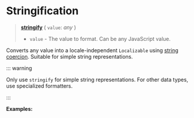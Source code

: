 <script setup>
  import DemoValueFormatter from '../../DemoValueFormatter.vue';
  import { demos } from '../preconfigured-formatters';
</script>

# Stringification <Package name="format"/>

> **[stringify](../../../api/_localizer/format/stringify/index.md)** ( `value`: _any_ )
>
> - `value` - The value to format. Can be any JavaScript value.

Converts any value into a locale-independent `Localizable` using [string coercion](https://developer.mozilla.org/en-US/docs/Web/JavaScript/Reference/Global_Objects/String#string_coercion). Suitable for simple string representations.

::: warning

Only use `stringify` for simple string representations. For other data types, use specialized formatters.

:::

**Examples:**

<DemoValueFormatter :demo="demos.stringify"/>
